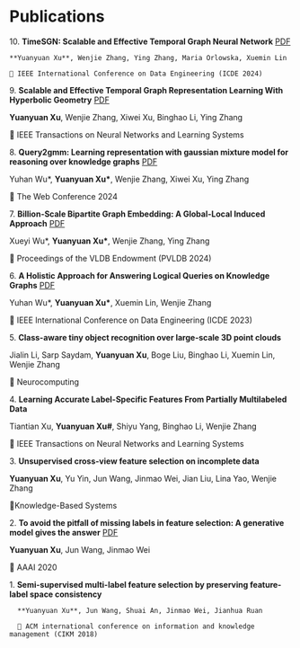 # Publications

10\. **TimeSGN: Scalable and Effective Temporal Graph Neural Network** [PDF](https://ieeexplore.ieee.org/document/10597745)

    **Yuanyuan Xu**, Wenjie Zhang, Ying Zhang, Maria Orlowska, Xuemin Lin

    📍 IEEE International Conference on Data Engineering (ICDE 2024)


9\. **Scalable and Effective Temporal Graph Representation Learning With Hyperbolic Geometry** [PDF](https://ieeexplore.ieee.org/stamp/stamp.jsp?arnumber=10528375)

   **Yuanyuan Xu**, Wenjie Zhang, Xiwei Xu, Binghao Li, Ying Zhang

   📍 IEEE Transactions on Neural Networks and Learning Systems


8\. **Query2gmm: Learning representation with gaussian mixture model for reasoning over knowledge graphs** [PDF](https://dl.acm.org/doi/pdf/10.1145/3589334.3645569)

   Yuhan Wu\*, **Yuanyuan Xu\***, Wenjie Zhang, Xiwei Xu, Ying Zhang

   📍 The Web Conference 2024


7\. **Billion-Scale Bipartite Graph Embedding: A Global-Local Induced Approach** [PDF](https://dl.acm.org/doi/pdf/10.14778/3626292.3626300)

   Xueyi Wu\*, **Yuanyuan Xu\***, Wenjie Zhang, Ying Zhang

   📍 Proceedings of the VLDB Endowment (PVLDB 2024)


6\. **A Holistic Approach for Answering Logical Queries on Knowledge Graphs** [PDF](https://ieeexplore.ieee.org/stamp/stamp.jsp?arnumber=10184571)

   Yuhan Wu\*, **Yuanyuan Xu\***, Xuemin Lin, Wenjie Zhang

   📍 IEEE International Conference on Data Engineering (ICDE 2023)

5\. **Class-aware tiny object recognition over large-scale 3D point clouds**

   Jialin Li, Sarp Saydam, **Yuanyuan Xu**, Boge Liu, Binghao Li, Xuemin Lin, Wenjie Zhang

   📍 Neurocomputing

4\. **Learning Accurate Label-Specific Features From Partially Multilabeled Data**

   Tiantian Xu, **Yuanyuan Xu\#**, Shiyu Yang, Binghao Li, Wenjie Zhang

   📍 IEEE Transactions on Neural Networks and Learning Systems

3\. **Unsupervised cross-view feature selection on incomplete data**

   **Yuanyuan Xu**, Yu Yin, Jun Wang, Jinmao Wei, Jian Liu, Lina Yao, Wenjie Zhang

   📍Knowledge-Based Systems
   
2\. **To avoid the pitfall of missing labels in feature selection: A generative model gives the answer** [PDF](https://ojs.aaai.org/index.php/AAAI/article/view/6127/5983)

   **Yuanyuan Xu**, Jun Wang, Jinmao Wei

   📍 AAAI 2020


1\. **Semi-supervised multi-label feature selection by preserving feature-label space consistency**
   
      **Yuanyuan Xu**, Jun Wang, Shuai An, Jinmao Wei, Jianhua Ruan
   
      📍 ACM international conference on information and knowledge management (CIKM 2018)
